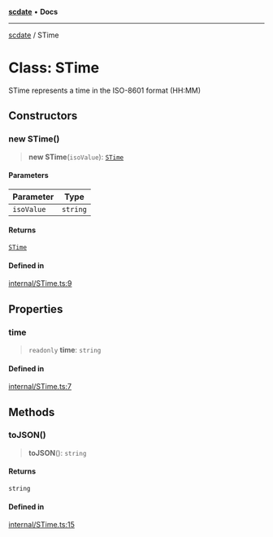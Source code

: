 [**scdate**](../README.md) • **Docs**

---

[scdate](../README.md) / STime

# Class: STime

STime represents a time in the ISO-8601 format (HH:MM)

## Constructors

### new STime()

> **new STime**(`isoValue`): [`STime`](STime.md)

#### Parameters

| Parameter  | Type     |
| ---------- | -------- |
| `isoValue` | `string` |

#### Returns

[`STime`](STime.md)

#### Defined in

[internal/STime.ts:9](https://github.com/ericvera/scdate/blob/main/src/internal/STime.ts#L9)

## Properties

### time

> `readonly` **time**: `string`

#### Defined in

[internal/STime.ts:7](https://github.com/ericvera/scdate/blob/main/src/internal/STime.ts#L7)

## Methods

### toJSON()

> **toJSON**(): `string`

#### Returns

`string`

#### Defined in

[internal/STime.ts:15](https://github.com/ericvera/scdate/blob/main/src/internal/STime.ts#L15)
